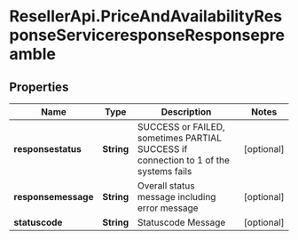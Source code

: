 # ResellerApi.PriceAndAvailabilityResponseServiceresponseResponsepreamble

## Properties

Name | Type | Description | Notes
------------ | ------------- | ------------- | -------------
**responsestatus** | **String** | SUCCESS or FAILED, sometimes PARTIAL SUCCESS if connection to 1 of the systems fails | [optional] 
**responsemessage** | **String** | Overall status message including error message | [optional] 
**statuscode** | **String** | Statuscode Message | [optional] 


